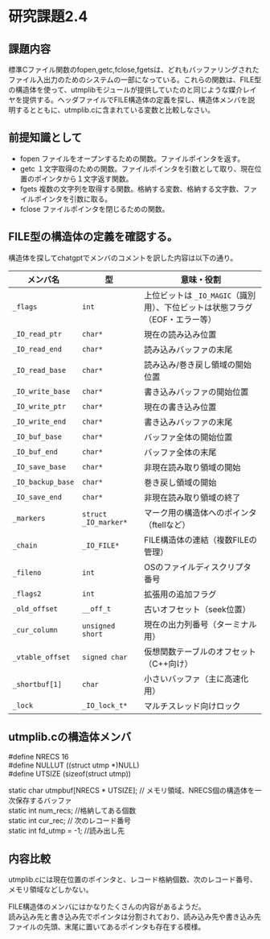 # 研究課題2.4  
  
## 課題内容  
標準Cファイル関数のfopen,getc,fclose,fgetsは、どれもバッファリングされたファイル入出力のためのシステムの一部になっている。これらの関数は、FILE型の構造体を使って、utmplibモジュールが提供していたのと同じような媒介レイヤを提供する。ヘッダファイルでFILE構造体の定義を探し、構造体メンバを説明するとともに、utmplib.cに含まれている変数と比較しなさい。  
  
## 前提知識として  
  
- fopen ファイルをオープンするための関数。ファイルポインタを返す。  
- getc １文字取得のための関数。ファイルポインタを引数として取り、現在位置のポインタから１文字返す関数。  
- fgets 複数の文字列を取得する関数。格納する変数、格納する文字数、ファイルポインタを引数に取る。  
- fclose ファイルポインタを閉じるための関数。  
  
## FILE型の構造体の定義を確認する。  
構造体を探してchatgptでメンバのコメントを訳した内容は以下の通り。  
  
| メンバ名              | 型                    | 意味・役割                                         |
| ----------------- | -------------------- | --------------------------------------------- |
| `_flags`          | `int`                | 上位ビットは `_IO_MAGIC`（識別用）、下位ビットは状態フラグ（EOF・エラー等） |
| `_IO_read_ptr`    | `char*`              | 現在の読み込み位置                                     |
| `_IO_read_end`    | `char*`              | 読み込みバッファの末尾                                   |
| `_IO_read_base`   | `char*`              | 読み込み/巻き戻し領域の開始位置                              |
| `_IO_write_base`  | `char*`              | 書き込みバッファの開始位置                                 |
| `_IO_write_ptr`   | `char*`              | 現在の書き込み位置                                     |
| `_IO_write_end`   | `char*`              | 書き込みバッファの末尾                                   |
| `_IO_buf_base`    | `char*`              | バッファ全体の開始位置                                   |
| `_IO_buf_end`     | `char*`              | バッファ全体の末尾                                     |
| `_IO_save_base`   | `char*`              | 非現在読み取り領域の開始                                  |
| `_IO_backup_base` | `char*`              | 巻き戻し領域の開始                                     |
| `_IO_save_end`    | `char*`              | 非現在読み取り領域の終了                                  |
| `_markers`        | `struct _IO_marker*` | マーク用の構造体へのポインタ（ftellなど）                       |
| `_chain`          | `_IO_FILE*`          | FILE構造体の連結（複数FILEの管理）                         |
| `_fileno`         | `int`                | OSのファイルディスクリプタ番号                              |
| `_flags2`         | `int`                | 拡張用の追加フラグ                                     |
| `_old_offset`     | `__off_t`            | 古いオフセット（seek位置）                               |
| `_cur_column`     | `unsigned short`     | 現在の出力列番号（ターミナル用）                              |
| `_vtable_offset`  | `signed char`        | 仮想関数テーブルのオフセット（C++向け）                         |
| `_shortbuf[1]`    | `char`               | 小さいバッファ（主に高速化用）                               |
| `_lock`           | `_IO_lock_t*`        | マルチスレッド向けロック                                  |
  
## utmplib.cの構造体メンバ  
  
#define NRECS   16  
#define NULLUT  ((struct utmp *)NULL)  
#define UTSIZE  (sizeof(struct utmp))  
  
static char utmpbuf[NRECS * UTSIZE];  // メモリ領域、NRECS個の構造体を一次保存するバッファ  
static int num_recs;  //格納してある個数  
static int cur_rec;   // 次のレコード番号  
static int fd_utmp = -1;  //読み出し先  
  
  
## 内容比較  
utmplib.cには現在位置のポインタと、レコード格納個数、次のレコード番号、メモリ領域などしかない。  
  
FILE構造体のメンバにはかなりたくさんの内容があるようだ。  
読み込み先と書き込み先でポインタは分割されており、読み込み先や書き込み先ファイルの先頭、末尾に置いてあるポインタも存在する模様。  
  
  
